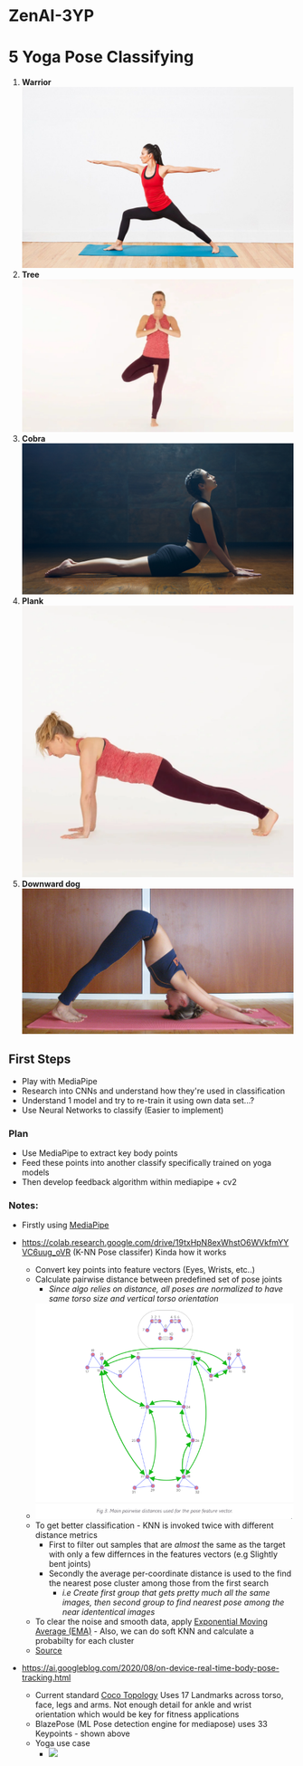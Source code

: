 # ZenAI-3YP

# 5 Yoga Pose Classifying
1. **Warrior**![Alt text](/assets/warrior.png)
2. **Tree**![Alt text](/assets/tree.png)
3. **Cobra**![Alt text](/assets/cobra.png)
4. **Plank**![Alt text](/assets/plank.png)
5. **Downward dog**![Alt text](/assets/downward_dog.png)


## First Steps 
- Play with MediaPipe 
- Research into CNNs and understand how they're used in classification 
- Understand 1 model and try to re-train it using own data set...?
- Use Neural Networks to classify (Easier to implement) 

### Plan
- Use MediaPipe to extract key body points 
- Feed these points into another classify specifically trained on yoga models 
- Then develop feedback algorithm within mediapipe + cv2 


### Notes:
* Firstly using [MediaPipe](https://google.github.io/mediapipe/)
* https://colab.research.google.com/drive/19txHpN8exWhstO6WVkfmYYVC6uug_oVR (K-NN Pose classifer) Kinda how it works
    - Convert key points into feature vectors (Eyes, Wrists, etc..)
    - Calculate pairwise distance between predefined set of pose joints
        - _Since algo relies on distance, all poses are normalized to have same torso size and vertical torso orientation_
    - ![Shown Here](assets/knn-class.png)
    - To get better classification - KNN is invoked twice with different distance metrics
        - First to filter out samples that are _almost_ the same as the target with only a few differnces in the features vectors (e.g Slightly bent joints)
        - Secondly the average per-coordinate distance is used to the find the nearest pose cluster among those from the first search
            - _i.e Create first group that gets pretty much all the same images, then second group to find nearest pose among the near idententical images_
    - To clear the noise and smooth data, apply [Exponential Moving Average (EMA)](https://en.wikipedia.org/wiki/Moving_average#Exponential_moving_average) - Also, we can do soft KNN and calculate a probabilty for each cluster 
    - [Source](https://google.github.io/mediapipe/solutions/pose_classification.html)

* https://ai.googleblog.com/2020/08/on-device-real-time-body-pose-tracking.html
    - Current standard [Coco Topology](https://cocodataset.org/#keypoints-2020) Uses 17 Landmarks across torso, face, legs and arms. Not enough detail for ankle and wrist orientation which would be key for fitness applications 
    - BlazePose (ML Pose detection engine for mediapose) uses 33 Keypoints - shown above 
    - Yoga use case 
        - ![](https://1.bp.blogspot.com/-PFpXlfSsT9k/XzVxqz6f7EI/AAAAAAAAGYw/rRlgge0Tn5oHOae-d1WVFGFPguucsG_QgCLcBGAsYHQ/s320/image1.gif)
